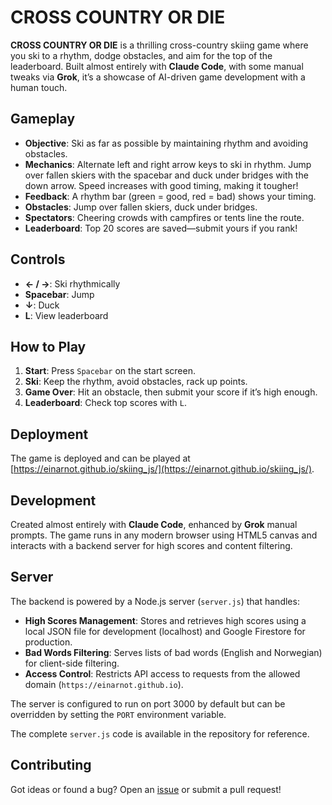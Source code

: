 # CROSS COUNTRY OR DIE

**CROSS COUNTRY OR DIE** is a thrilling cross-country skiing game where you ski to a rhythm, dodge obstacles, and aim for the top of the leaderboard. Built almost entirely with **Claude Code**, with some manual tweaks via **Grok**, it’s a showcase of AI-driven game development with a human touch.

## Gameplay

- **Objective**: Ski as far as possible by maintaining rhythm and avoiding obstacles.
- **Mechanics**: Alternate left and right arrow keys to ski in rhythm. Jump over fallen skiers with the spacebar and duck under bridges with the down arrow. Speed increases with good timing, making it tougher!
- **Feedback**: A rhythm bar (green = good, red = bad) shows your timing.
- **Obstacles**: Jump over fallen skiers, duck under bridges.
- **Spectators**: Cheering crowds with campfires or tents line the route.
- **Leaderboard**: Top 20 scores are saved—submit yours if you rank!

## Controls

- **← / →**: Ski rhythmically
- **Spacebar**: Jump
- **↓**: Duck
- **L**: View leaderboard

## How to Play

1. **Start**: Press `Spacebar` on the start screen.
2. **Ski**: Keep the rhythm, avoid obstacles, rack up points.
3. **Game Over**: Hit an obstacle, then submit your score if it’s high enough.
4. **Leaderboard**: Check top scores with `L`.

## Deployment

The game is deployed and can be played at [https://einarnot.github.io/skiing_js/](https://einarnot.github.io/skiing_js/).

## Development

Created almost entirely with **Claude Code**, enhanced by **Grok** manual prompts. The game runs in any modern browser using HTML5 canvas and interacts with a backend server for high scores and content filtering.

## Server

The backend is powered by a Node.js server (`server.js`) that handles:

- **High Scores Management**: Stores and retrieves high scores using a local JSON file for development (localhost) and Google Firestore for production.
- **Bad Words Filtering**: Serves lists of bad words (English and Norwegian) for client-side filtering.
- **Access Control**: Restricts API access to requests from the allowed domain (`https://einarnot.github.io`).

The server is configured to run on port 3000 by default but can be overridden by setting the `PORT` environment variable.

The complete `server.js` code is available in the repository for reference.

## Contributing

Got ideas or found a bug? Open an [issue](https://github.com/einarnot/skiing_js/issues) or submit a pull request!
